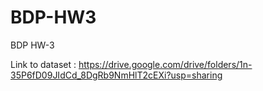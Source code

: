 # BDP-HW3
BDP HW-3

Link to dataset :
https://drive.google.com/drive/folders/1n-35P6fD09JIdCd_8DgRb9NmHlT2cEXi?usp=sharing
